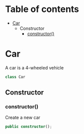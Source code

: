 # Table of contents

* [Car][ClassDeclaration-0]
    * Constructor
        * [constructor()][Constructor-0]

# Car

A car is a 4-wheeled vehicle

```typescript
class Car
```
## Constructor

### constructor()

Create a new car

```typescript
public constructor();
```

[ClassDeclaration-0]: car.md#car
[Constructor-0]: car.md#constructor